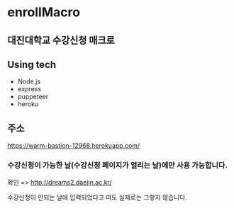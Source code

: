 # enrollMacro

## 대진대학교 수강신청 매크로

## Using tech

- Node.js
- express
- puppeteer
- heroku

## 주소

https://warm-bastion-12968.herokuapp.com/



### 수강신청이 가능한 날(수강신청 페이지가 열리는 날)에만 사용 가능합니다.

확인 => http://dreams2.daejin.ac.kr/

수강신청이 안되는 날에 입력되었다고 떠도 실제로는 그렇지 않습니다.
